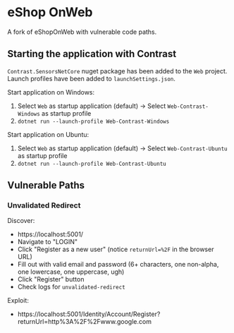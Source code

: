 # eShop OnWeb

A fork of eShopOnWeb with vulnerable code paths.

## Starting the application with Contrast

`Contrast.SensorsNetCore` nuget package has been added to the `Web` project. Launch profiles have been added to `launchSettings.json`.

Start application on Windows:

1. Select `Web` as startup application (default) -> Select `Web-Contrast-Windows` as startup profile
1. `dotnet run --launch-profile Web-Contrast-Windows`

Start application on Ubuntu:

1. Select `Web` as startup application (default) -> Select `Web-Contrast-Ubuntu` as startup profile
1. `dotnet run --launch-profile Web-Contrast-Ubuntu`

## Vulnerable Paths

### Unvalidated Redirect

Discover:

- https://localhost:5001/
- Navigate to "LOGIN"
- Click "Register as a new user" (notice `returnUrl=%2F` in the browser URL)
- Fill out with valid email and password (6+ characters, one non-alpha, one lowercase, one uppercase, ugh)
- Click "Register" button
- Check logs for `unvalidated-redirect`

Exploit:

- https://localhost:5001/Identity/Account/Register?returnUrl=http%3A%2F%2Fwww.google.com
